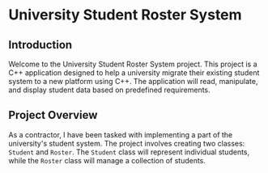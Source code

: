 # University Student Roster System

## Introduction
Welcome to the University Student Roster System project. This project is a C++ application designed to help a university migrate their existing student system to a new platform using C++. The application will read, manipulate, and display student data based on predefined requirements. 

## Project Overview
As a contractor, I have been tasked with implementing a part of the university's student system. The project involves creating two classes: `Student` and `Roster`. The `Student` class will represent individual students, while the `Roster` class will manage a collection of students.
